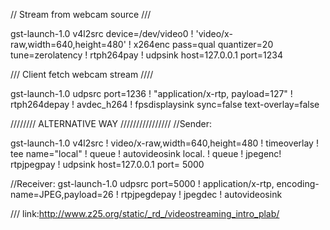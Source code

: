 // Stream from webcam source ///

gst-launch-1.0 v4l2src device=/dev/video0 ! 'video/x-raw,width=640,height=480' !  x264enc pass=qual quantizer=20 tune=zerolatency ! rtph264pay ! udpsink host=127.0.0.1 port=1234



/// Client fetch webcam stream ////

gst-launch-1.0 udpsrc port=1236 ! "application/x-rtp, payload=127" ! rtph264depay ! avdec_h264 ! fpsdisplaysink sync=false text-overlay=false




//////// ALTERNATIVE WAY ////////////////
//Sender:

gst-launch-1.0 v4l2src !
 video/x-raw,width=640,height=480 !
 timeoverlay !
 tee name="local" !
 queue !
 autovideosink local. !
 queue ! jpegenc! rtpjpegpay !
 udpsink host=127.0.0.1 port= 5000

//Receiver:
gst-launch-1.0 udpsrc port=5000 !
 application/x-rtp,
 encoding-name=JPEG,payload=26 ! 
 rtpjpegdepay ! jpegdec ! autovideosink
 
 /// link:http://www.z25.org/static/_rd_/videostreaming_intro_plab/


